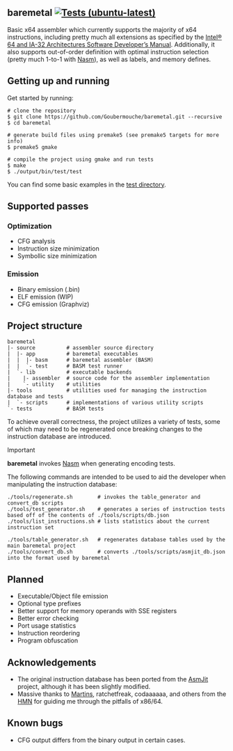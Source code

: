 ## baremetal [![Tests (ubuntu-latest)](https://github.com/Goubermouche/baremetal/actions/workflows/test_ubuntu.yml/badge.svg?branch=main)](https://github.com/Goubermouche/baremetal/actions/workflows/test_ubuntu.yml)

Basic x64 assembler which currently supports the majority of x64 instructions, including pretty much all extensions as specified by the [Intel® 64 and IA-32 Architectures Software Developer’s Manual](https://cdrdv2.intel.com/v1/dl/getContent/671200). Additionally, it also supports out-of-order definition with optimal instruction selection (pretty much 1-to-1 with [Nasm](https://www.nasm.us/)), as well as labels, and memory defines. 

## Getting up and running
Get started by running:
```shell
# clone the repository
$ git clone https://github.com/Goubermouche/baremetal.git --recursive
$ cd baremetal

# generate build files using premake5 (see premake5 targets for more info)
$ premake5 gmake  

# compile the project using gmake and run tests
$ make
$ ./output/bin/test/test
```
You can find some basic examples in the [test directory](https://github.com/Goubermouche/baremetal/tree/f21bfa1933c139f4e8e275ac94fbe9d71f0cb09f/source/test/tests/binary).

## Supported passes
### Optimization
- CFG analysis
- Instruction size minimization
- Symbollic size minimization

### Emission
- Binary emission (.bin)
- ELF emission (WIP)
- CFG emission (Graphviz)

## Project structure
```
baremetal
|- source          # assembler source directory
|  |- app          # baremetal executables
|  |  |- basm      # baremetal assembler (BASM)
|  |  `- test      # BASM test runner
|  `- lib          # executable backends
|    |- assembler  # source code for the assembler implementation
|    `- utility    # utilities
|- tools           # utilities used for managing the instruction database and tests
|  `- scripts      # implementations of various utility scripts
`- tests           # BASM tests
```
To achieve overall correctness, the project utilizes a variety of tests, some of which may need to be regenerated once breaking changes to the instruction database are introduced.  

> [!IMPORTANT]
>
> **baremetal** invokes [Nasm](https://www.nasm.us/) when generating encoding tests.  
>

The following commands are intended to be used to aid the developer when manipulating the instruction database: 
```shell
./tools/regenerate.sh        # invokes the table_generator and convert_db scripts
./tools/test_generator.sh    # generates a series of instruction tests based off of the contents of ./tools/scripts/db.json
./tools/list_instructions.sh # lists statistics about the current instruction set

./tools/table_generator.sh   # regenerates database tables used by the main baremetal project 
./tools/convert_db.sh        # converts ./tools/scripts/asmjit_db.json into the format used by baremetal
```

## Planned
- Executable/Object file emission
- Optional type prefixes
- Better support for memory operands with SSE registers
- Better error checking
- Port usage statistics 
- Instruction reordering
- Program obfuscation

## Acknowledgements
- The original instruction database has been ported from the [AsmJit](https://asmjit.com/) project, although it has been slightly modified. 
- Massive thanks to [Martins](https://github.com/mmozeiko), ratchetfreak, codaaaaaa, and others from the [HMN](https://handmade.network/) for guiding me through the pitfalls of x86/64.

## Known bugs
- CFG output differs from the binary output in certain cases.

